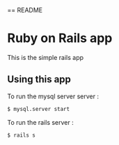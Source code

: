 == README

Ruby on Rails app
=====================

This is the simple rails app

## Using this app

To run the mysql server server :

```bash
$ mysql.server start
```

To run the rails server :

```bash
$ rails s
```
